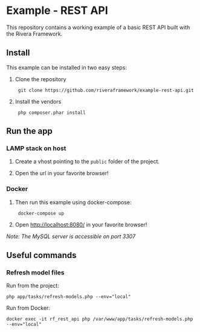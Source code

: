 Example - REST API
================

This repository contains a working example of a basic REST API built with the Rivera Framework.

## Install

This example can be installed in two easy steps:

1. Clone the repository 

        git clone https://github.com/riveraframework/example-rest-api.git
        
2. Install the vendors

        php composer.phar install


## Run the app

### LAMP stack on host

1. Create a vhost pointing to the `public` folder of the project.

2. Open the url in your favorite browser!


### Docker

1. Then run this example using docker-compose:

        docker-compose up
        
2. Open [http://localhost:8080/](http://localhost:8080/) in your favorite browser!

*Note: The MySQL server is accessible on port 3307*


## Useful commands

### Refresh model files

Run from the project:

    php app/tasks/refresh-models.php --env="local"

Run from Docker:

    docker exec -it rf_rest_api php /var/www/app/tasks/refresh-models.php --env="local"
